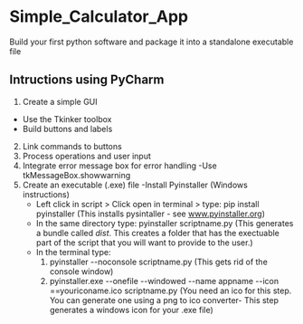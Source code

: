 # Simple_Calculator_App
Build your first python software and package it into a standalone executable file

## Intructions using PyCharm
1. Create a simple GUI
  - Use the Tkinker toolbox
  - Build buttons and labels
2. Link commands to buttons
3. Process operations and user input
4. Integrate error message box for error handling
  -Use tkMessageBox.showwarning
5. Create an executable (.exe) file 
  -Install Pyinstaller (Windows instructions)
    - Left click in script > Click open in terminal > type: pip install pyinstaller (This installs pysintaller - see www.pyinstaller.org)
    - In the same directory type: pyinstaller scriptname.py (This generates a bundle called *dist*. This creates a folder that has the exectuable part of the script that you will want to provide to the user.) 
    - In the terminal type: 
      1) pyinstaller --noconsole scriptname.py (This gets rid of the console window)
      2) pyinstaller.exe --onefile --windowed --name appname --icon ==youriconame.ico scriptname.py (You need an ico for this step. You can generate one using a png to ico converter- This step generates a windows icon for your .exe file)
    

